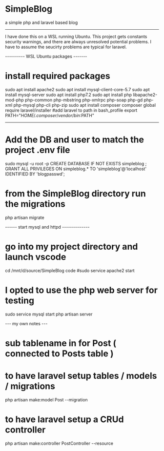 # SimpleBlog
a simple php and laravel based blog

-----
I have done this on a WSL running Ubuntu. 
This project gets constants security warnings, and there are always unresolved potential problems. 
I have to assume the seucirty problems are typical for laravel.

---------- WSL Ubuntu packages -------
# install required packages 
sudo apt install apache2
sudo apt install mysql-client-core-5.7
sudo apt install mysql-server
sudo apt install php7.2
sudo apt install php libapache2-mod-php php-common php-mbstring php-xmlrpc php-soap php-gd php-xml php-mysql php-cli php-zip
sudo apt install composer
composer global require laravel/installer
#add laravel to path in bash_profile 
export PATH="$HOME/.composer/vendor/bin:$PATH"

----------------
# Add the DB and user to match the project .env file
sudo mysql -u root -p
CREATE DATABASE IF NOT EXISTS simpleblog ;
GRANT ALL PRIVILEGES ON simpleblog.* TO 'simpleblog'@'localhost' IDENTIFIED BY 'blogpasswd';
# from the SimpleBlog directory run the migrations
php artisan migrate

------ start mysql and httpd --------------
# go into my project directory and launch vscode
cd /mnt/d/source/SimpleBlog
code
#sudo service apache2 start
# I opted to use the php web server for testing
sudo service mysql start
php artisan server


--- my own notes ---
# sub tablename in for Post ( connected to Posts table )

# to have laravel setup tables / models / migrations 
php artisan make:model Post --migration 

# to have laravel setup a CRUd controller
php artisan make:controller PostController --resource
